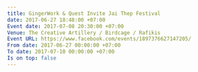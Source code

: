 ```yaml
---
title: GingerWork & Quest Invite Jai Thep Festival
date: 2017-06-27 18:48:00 +07:00
Event date: 2017-07-08 20:30:00 +07:00
Venue: The Creative Artillery / Birdcage / Rafikis
Event URL: https://www.facebook.com/events/1897376627147205/
From date: 2017-06-27 00:00:00 +07:00
To date: 2017-07-10 00:00:00 +07:00
Is on top: false
---
```


